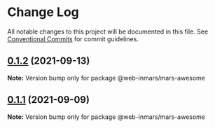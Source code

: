 # Change Log

All notable changes to this project will be documented in this file.
See [Conventional Commits](https://conventionalcommits.org) for commit guidelines.

## [0.1.2](https://github.com/MarsGotta/web-inmars/compare/@web-inmars/mars-awesome@0.1.1...@web-inmars/mars-awesome@0.1.2) (2021-09-13)

**Note:** Version bump only for package @web-inmars/mars-awesome





## [0.1.1](https://github.com/MarsGotta/web-inmars/compare/@web-inmars/mars-awesome@0.1.0...@web-inmars/mars-awesome@0.1.1) (2021-09-09)

**Note:** Version bump only for package @web-inmars/mars-awesome
